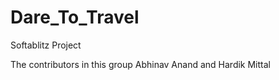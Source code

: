 # Dare_To_Travel
Softablitz Project

The contributors in this group Abhinav Anand and Hardik Mittal
